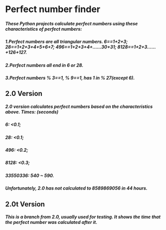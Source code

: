 # Perfect number finder
##### These Python projects calculate perfect numbers using these characteristics of perfect numbers:
##### 1.Perfect numbers are all triangular numbers. 6==1+2+3; 28==1+2+3+4+5+6+7; 496==1+2+3+4+……30+31; 8128==1+2+3……+126+127.
##### 2.Perfect numbers all end in 6 or 28.
##### 3.Perfect numbers % 3==1, % 9==1, has 1 in % 27(except 6).
## 2.0 Version
##### 2.0 version calculates perfect numbers based on the characteristics above. Times: (seconds)
##### 6: <0.1;
##### 28: <0.1;
##### 496: <0.2;
##### 8128: <0.3;
##### 33550336: 540 ~ 590.
##### Unfortunately, 2.0 has not calculated to 8589869056 in 44 hours.
## 2.0t Version
##### This is a branch from 2.0, usually used for testing. It shows the time that the perfect number was calculated after it.
